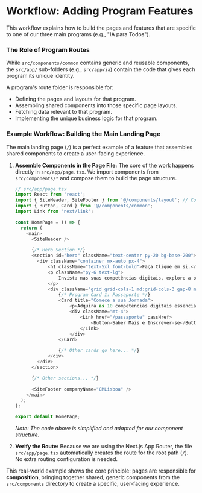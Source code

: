 # Workflow: Adding Program Features

This workflow explains how to build the pages and features that are specific to one of our three main programs (e.g., "IA para Todos").

### The Role of Program Routes

While `src/components/common` contains generic and reusable components, the `src/app/` sub-folders (e.g., `src/app/ia`) contain the code that gives each program its unique identity.

A program's route folder is responsible for:
* Defining the pages and layouts for that program.
* Assembling shared components into those specific page layouts.
* Fetching data relevant to that program.
* Implementing the unique business logic for that program.

### Example Workflow: Building the Main Landing Page

The main landing page (`/`) is a perfect example of a feature that assembles shared components to create a user-facing experience.

1.  **Assemble Components in the Page File:**
    The core of the work happens directly in `src/app/page.tsx`. We import components from `src/components/*` and compose them to build the page structure.

    ```typescript
    // src/app/page.tsx
    import React from 'react';
    import { SiteHeader, SiteFooter } from '@/components/layout'; // Corrected import paths
    import { Button, Card } from '@/components/common';
    import Link from 'next/link';

    const HomePage = () => {
      return (
        <main>
          <SiteHeader />

          {/* Hero Section */}
          <section id="hero" className="text-center py-20 bg-base-200">
            <div className="container mx-auto px-4">
                <h1 className="text-5xl font-bold">Faça Clique em si.</h1>
                <p className="py-6 text-lg">
                    Invista nas suas competências digitais, explore a oferta de formação gratuita da CMLisboa e transforme o seu futuro.
                </p>
                <div className="grid grid-cols-1 md:grid-cols-3 gap-8 mt-10">
                    {/* Program Card 1: Passaporte */}
                    <Card title="Comece a sua Jornada">
                        <p>Adquira as 10 competências digitais essenciais...</p>
                        <div className="mt-4">
                            <Link href="/passaporte" passHref>
                                <Button>Saber Mais e Inscrever-se</Button>
                            </Link>
                        </div>
                    </Card>

                    {/* Other cards go here... */}
                </div>
            </div>
          </section>

          {/* Other sections... */}

          <SiteFooter companyName="CMLisboa" />
        </main>
      );
    };

    export default HomePage;
    ```
    *Note: The code above is simplified and adapted for our component structure.*

2.  **Verify the Route:**
    Because we are using the Next.js App Router, the file `src/app/page.tsx` automatically creates the route for the root path (`/`). No extra routing configuration is needed.

This real-world example shows the core principle: pages are responsible for **composition**, bringing together shared, generic components from the `src/components` directory to create a specific, user-facing experience.
